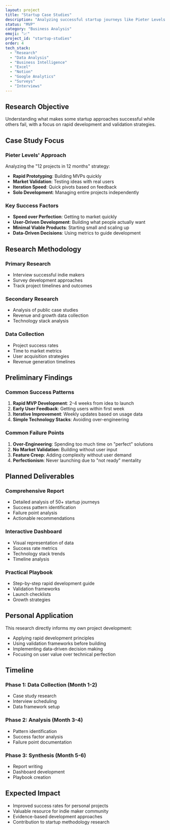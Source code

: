 ```yaml
---
layout: project
title: "Startup Case Studies"
description: "Analyzing successful startup journeys like Pieter Levels' 12 projects in 12 months strategy."
status: "MVP"
category: "Business Analysis"
emoji: "📈"
project_id: "startup-studies"
order: 4
tech_stack:
  - "Research"
  - "Data Analysis"
  - "Business Intelligence"
  - "Excel"
  - "Notion"
  - "Google Analytics"
  - "Surveys"
  - "Interviews"
---
```


## Research Objective

Understanding what makes some startup approaches successful while others fail, with a focus on rapid development and validation strategies.

## Case Study Focus

### Pieter Levels' Approach
Analyzing the "12 projects in 12 months" strategy:
- **Rapid Prototyping**: Building MVPs quickly
- **Market Validation**: Testing ideas with real users
- **Iteration Speed**: Quick pivots based on feedback
- **Solo Development**: Managing entire projects independently

### Key Success Factors
- **Speed over Perfection**: Getting to market quickly
- **User-Driven Development**: Building what people actually want
- **Minimal Viable Products**: Starting small and scaling up
- **Data-Driven Decisions**: Using metrics to guide development

## Research Methodology

### Primary Research
- Interview successful indie makers
- Survey development approaches
- Track project timelines and outcomes

### Secondary Research
- Analysis of public case studies
- Revenue and growth data collection
- Technology stack analysis

### Data Collection
- Project success rates
- Time to market metrics
- User acquisition strategies
- Revenue generation timelines

## Preliminary Findings

### Common Success Patterns
1. **Rapid MVP Development**: 2-4 weeks from idea to launch
2. **Early User Feedback**: Getting users within first week
3. **Iterative Improvement**: Weekly updates based on usage data
4. **Simple Technology Stacks**: Avoiding over-engineering

### Common Failure Points
1. **Over-Engineering**: Spending too much time on "perfect" solutions
2. **No Market Validation**: Building without user input
3. **Feature Creep**: Adding complexity without user demand
4. **Perfectionism**: Never launching due to "not ready" mentality

## Planned Deliverables

### Comprehensive Report
- Detailed analysis of 50+ startup journeys
- Success pattern identification
- Failure point analysis
- Actionable recommendations

### Interactive Dashboard
- Visual representation of data
- Success rate metrics
- Technology stack trends
- Timeline analysis

### Practical Playbook
- Step-by-step rapid development guide
- Validation frameworks
- Launch checklists
- Growth strategies

## Personal Application

This research directly informs my own project development:
- Applying rapid development principles
- Using validation frameworks before building
- Implementing data-driven decision making
- Focusing on user value over technical perfection

## Timeline

### Phase 1: Data Collection (Month 1-2)
- Case study research
- Interview scheduling
- Data framework setup

### Phase 2: Analysis (Month 3-4)  
- Pattern identification
- Success factor analysis
- Failure point documentation

### Phase 3: Synthesis (Month 5-6)
- Report writing
- Dashboard development
- Playbook creation

## Expected Impact

- Improved success rates for personal projects
- Valuable resource for indie maker community
- Evidence-based development approaches
- Contribution to startup methodology research
